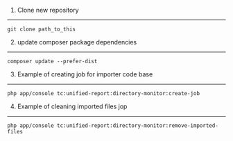 
1. Clone new repository
---
```
git clone path_to_this
```

2. update composer package dependencies
---
```
composer update --prefer-dist
```

3. Example of creating job for importer code base
---
```
php app/console tc:unified-report:directory-monitor:create-job
```

4. Example of cleaning imported files jop
---
```
php app/console tc:unified-report:directory-monitor:remove-imported-files
```

